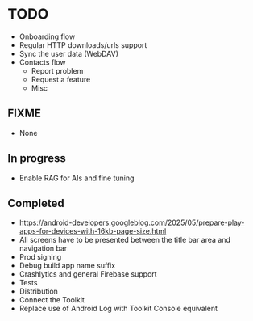 # TODO

- Onboarding flow
- Regular HTTP downloads/urls support
- Sync the user data (WebDAV)
- Contacts flow
  - Report problem
  - Request a feature
  - Misc

## FIXME

- None

## In progress

- Enable RAG for AIs and fine tuning

## Completed

- https://android-developers.googleblog.com/2025/05/prepare-play-apps-for-devices-with-16kb-page-size.html
- All screens have to be presented between the title bar area and navigation bar
- Prod signing
- Debug build app name suffix
- Crashlytics and general Firebase support
- Tests
- Distribution
- Connect the Toolkit
- Replace use of Android Log with Toolkit Console equivalent
